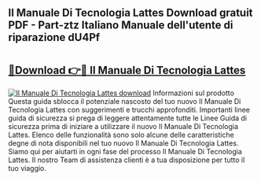 ## Il Manuale Di Tecnologia Lattes Download gratuit PDF - Part-ztz Italiano Manuale dell'utente di riparazione dU4Pf

# <h2><a href="http://dfgvwm1.blite.top/?on=Il+Manuale+Di+Tecnologia+Lattes">🔗Download 👉🔴 Il Manuale Di Tecnologia Lattes</a></h2>

[![Il Manuale Di Tecnologia Lattes download](https://i.imgur.com/lujVjoI.png)](http://dfgvwm1.blite.top/?on=Il+Manuale+Di+Tecnologia+Lattes)
Informazioni sul prodotto Questa guida sblocca il potenziale nascosto del tuo nuovo Il Manuale Di Tecnologia Lattes con suggerimenti e trucchi approfonditi. Importanti linee guida di sicurezza si prega di leggere attentamente tutte le Linee Guida di sicurezza prima di iniziare a utilizzare il nuovo Il Manuale Di Tecnologia Lattes. Elenco delle funzionalità sono solo alcune delle caratteristiche degne di nota disponibili nel tuo nuovo Il Manuale Di Tecnologia Lattes. Siamo qui per aiutarti in ogni fase del processo Il Manuale Di Tecnologia Lattes. Il nostro Team di assistenza clienti è a tua disposizione per tutto il tuo viaggio.
